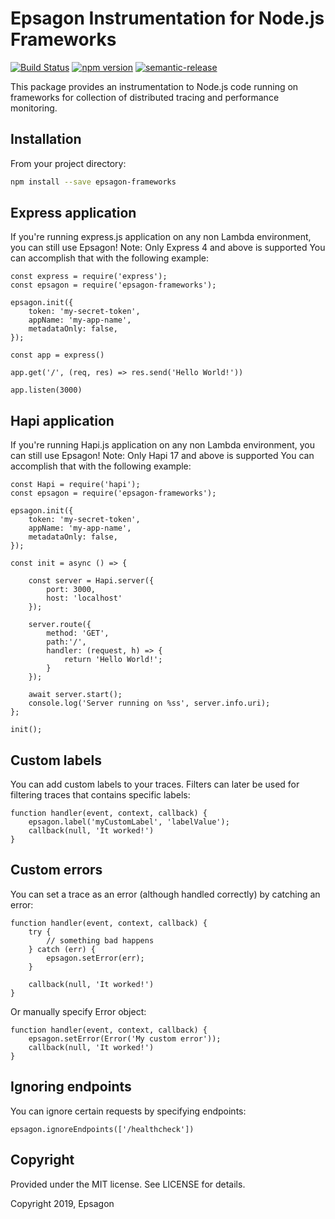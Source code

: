 # Epsagon Instrumentation for Node.js Frameworks
[![Build Status](https://travis-ci.com/epsagon/epsagon-node-frameworks.svg?token=wsveVqcNtBtmq6jpZfSf&branch=master)](https://travis-ci.com/epsagon/epsagon-node-frameworks)
[![npm version](https://badge.fury.io/js/epsagon-frameworks.svg)](https://badge.fury.io/js/epsagon-frameworks)
[![semantic-release](https://img.shields.io/badge/%20%20%F0%9F%93%A6%F0%9F%9A%80-semantic--release-e10079.svg)](https://github.com/semantic-release/semantic-release)

This package provides an instrumentation to Node.js code running on frameworks for collection of distributed tracing and performance monitoring.

## Installation

From your project directory:

```sh
npm install --save epsagon-frameworks
```


## Express application

If you're running express.js application on any non Lambda environment, you can still use Epsagon!
Note: Only Express 4 and above is supported
You can accomplish that with the following example:

```node
const express = require('express');
const epsagon = require('epsagon-frameworks');

epsagon.init({
    token: 'my-secret-token',
    appName: 'my-app-name',
    metadataOnly: false,
});

const app = express()

app.get('/', (req, res) => res.send('Hello World!'))

app.listen(3000)
```

## Hapi application

If you're running Hapi.js application on any non Lambda environment, you can still use Epsagon!
Note: Only Hapi 17 and above is supported
You can accomplish that with the following example:

```node
const Hapi = require('hapi');
const epsagon = require('epsagon-frameworks');

epsagon.init({
    token: 'my-secret-token',
    appName: 'my-app-name',
    metadataOnly: false,
});

const init = async () => {

    const server = Hapi.server({
        port: 3000,
        host: 'localhost'
    });

    server.route({
        method: 'GET',
        path:'/',
        handler: (request, h) => {
            return 'Hello World!';
        }
    });

    await server.start();
    console.log('Server running on %ss', server.info.uri);
};

init();
```


## Custom labels

You can add custom labels to your traces. Filters can later be used for filtering
traces that contains specific labels:
```node
function handler(event, context, callback) {
    epsagon.label('myCustomLabel', 'labelValue');
    callback(null, 'It worked!')
}
```

## Custom errors

You can set a trace as an error (although handled correctly) by catching an error:
```node
function handler(event, context, callback) {
    try {
        // something bad happens
    } catch (err) {
        epsagon.setError(err);
    }

    callback(null, 'It worked!')
}
```

Or manually specify Error object:
```node
function handler(event, context, callback) {
    epsagon.setError(Error('My custom error'));
    callback(null, 'It worked!')
}
```


## Ignoring endpoints

You can ignore certain requests by specifying endpoints:
```node
epsagon.ignoreEndpoints(['/healthcheck'])
```


## Copyright

Provided under the MIT license. See LICENSE for details.

Copyright 2019, Epsagon
